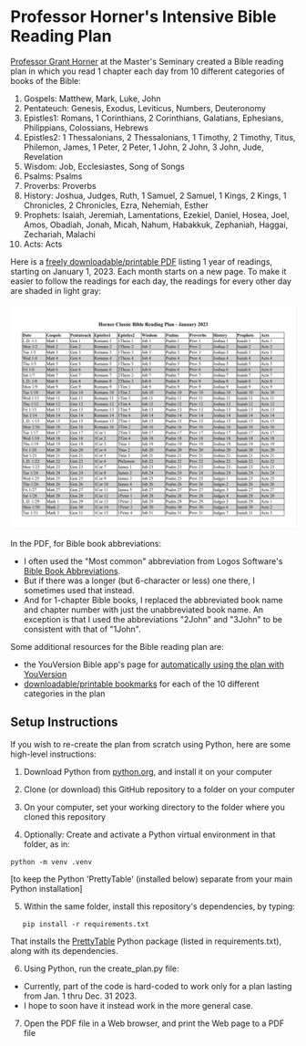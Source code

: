 # Professor Horner's Intensive Bible Reading Plan

[Professor Grant Horner](https://www.masters.edu/faculty_staff_bio/grant-horner/) at the Master's Seminary created a Bible reading plan in which you read 1 chapter each day from 10 different categories of books of the Bible:
1. Gospels: Matthew, Mark, Luke, John
2. Pentateuch: Genesis, Exodus, Leviticus, Numbers, Deuteronomy
3. Epistles1: Romans, 1 Corinthians, 2 Corinthians, Galatians, Ephesians, Philippians, Colossians, Hebrews
4. Epistles2: 1 Thessalonians, 2 Thessalonians, 1 Timothy, 2 Timothy, Titus, Philemon, James, 1 Peter, 2 Peter, 1 John, 2 John, 3 John, Jude, Revelation
5. Wisdom: Job, Ecclesiastes, Song of Songs
6. Psalms: Psalms
7. Proverbs: Proverbs
8. History: Joshua, Judges, Ruth, 1 Samuel, 2 Samuel, 1 Kings, 2 Kings, 1 Chronicles, 2 Chronicles, Ezra, Nehemiah, Esther
9. Prophets: Isaiah, Jeremiah, Lamentations, Ezekiel, Daniel, Hosea, Joel, Amos, Obadiah, Jonah, Micah, Nahum, Habakkuk, Zephaniah, Haggai, Zechariah, Malachi
10. Acts: Acts


Here is a [freely downloadable/printable PDF](HornerClassicBibleReadingPlanFor2023.pdf?raw=true) listing 1 year of readings, starting on January 1, 2023. Each month starts on a new page. To make it easier to follow the readings for each day, the readings for every other day are shaded in light gray:<br><br>
<img src="HornerClassicBibleReadingPlanForJanuary2023.png" alt="PDF page listing the readings for January 2023">


In the PDF, for Bible book abbreviations:
- I often used the "Most common" abbreviation from Logos Software's
[Bible Book Abbreviations](https://www.logos.com/bible-book-abbreviations).
- But if there was a longer (but 6-character or less) one there, I sometimes used that instead.
- And for 1-chapter Bible books, I replaced the abbreviated book name and chapter number with just the unabbreviated book name. An exception is that I used the abbreviations "2John" and "3John" to be consistent with that of "1John".

Some additional resources for the Bible reading plan are: 
- the YouVersion Bible app's page for [automatically using the plan with YouVersion](https://www.bible.com/en-GB/reading-plans/19)
- [downloadable/printable bookmarks](https://eastwhiteoak.church/wp-content/uploads/2022/12/Professor-Horner-Reading-Plan-Bookmarks.pdf) for each of the 10 different categories in the plan

## Setup Instructions

If you wish to re-create the plan from scratch using Python, here are some high-level instructions:

1. Download Python from [python.org](https://www.python.org/downloads/), and install it on your computer

2. Clone (or download) this GitHub repository to a folder on your computer

3. On your computer, set your working directory to the folder where you cloned this repository

4. Optionally: Create and activate a Python virtual environment in that folder, as in:
```
python -m venv .venv
```
[to keep the Python 'PrettyTable' (installed below) separate from your main Python installation]

5. Within the same folder, install this repository's dependencies, by typing:
```
   pip install -r requirements.txt
```
That installs the [PrettyTable](https://pypi.org/project/prettytable/) Python package (listed in requirements.txt), along with its dependencies.

6. Using Python, run the create_plan.py file:

- Currently, part of the code is hard-coded to work only for a plan lasting from Jan. 1 thru Dec. 31 2023.
- I hope to soon have it instead work in the more general case.

7. Open the PDF file in a Web browser, and print the Web page to a PDF file